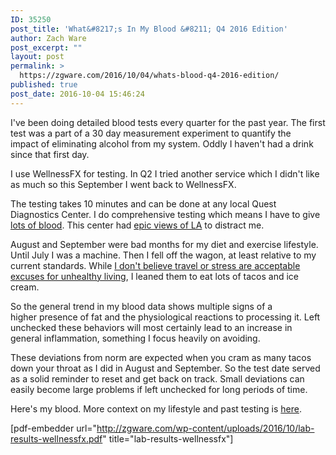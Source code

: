 ```yaml
---
ID: 35250
post_title: 'What&#8217;s In My Blood &#8211; Q4 2016 Edition'
author: Zach Ware
post_excerpt: ""
layout: post
permalink: >
  https://zgware.com/2016/10/04/whats-blood-q4-2016-edition/
published: true
post_date: 2016-10-04 15:46:24
---
```

I've been doing detailed blood tests every quarter for the past year. The first test was a part of a 30 day measurement experiment to quantify the impact of eliminating alcohol from my system. Oddly I haven't had a drink since that first day.

I use WellnessFX for testing. In Q2 I tried another service which I didn't like as much so this September I went back to WellnessFX.

The testing takes 10 minutes and can be done at any local Quest Diagnostics Center. I do comprehensive testing which means I have to give <a href="https://www.instagram.com/p/_j1xWYtPQA/?taken-by=zgware">lots of blood</a>. This center had <a href="https://goo.gl/photos/ab8sehmrjP9vSpi69">epic views of LA</a> to distract me.

August and September were bad months for my diet and exercise lifestyle. Until July I was a machine. Then I fell off the wagon, at least relative to my current standards. While <a href="https://www.instagram.com/p/9gHU-TtPaF/?taken-by=zgware">I don't believe travel or stress are acceptable excuses for unhealthy living</a>, I leaned them to eat lots of tacos and ice cream.

So the general trend in my blood data shows multiple signs of a higher presence of fat and the physiological reactions to processing it. Left unchecked these behaviors will most certainly lead to an increase in general inflammation, something I focus heavily on avoiding.

These deviations from norm are expected when you cram as many tacos down your throat as I did in August and September. So the test date served as a solid reminder to reset and get back on track. Small deviations can easily become large problems if left unchecked for long periods of time.

Here's my blood. More context on my lifestyle and past testing is <a href="https://zgware.com/health/">here</a>.

[pdf-embedder url="http://zgware.com/wp-content/uploads/2016/10/lab-results-wellnessfx.pdf" title="lab-results-wellnessfx"]
